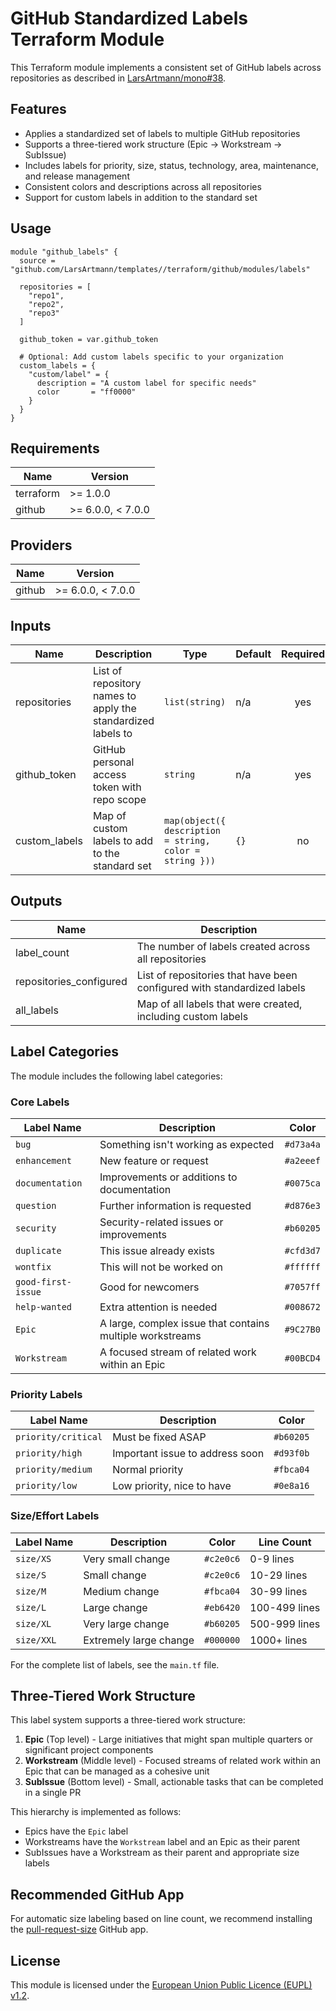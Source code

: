 # GitHub Standardized Labels Terraform Module

This Terraform module implements a consistent set of GitHub labels across repositories as described in [LarsArtmann/mono#38](https://github.com/LarsArtmann/mono/issues/38).

## Features

- Applies a standardized set of labels to multiple GitHub repositories
- Supports a three-tiered work structure (Epic → Workstream → SubIssue)
- Includes labels for priority, size, status, technology, area, maintenance, and release management
- Consistent colors and descriptions across all repositories
- Support for custom labels in addition to the standard set

## Usage

```hcl
module "github_labels" {
  source = "github.com/LarsArtmann/templates//terraform/github/modules/labels"

  repositories = [
    "repo1",
    "repo2",
    "repo3"
  ]

  github_token = var.github_token

  # Optional: Add custom labels specific to your organization
  custom_labels = {
    "custom/label" = {
      description = "A custom label for specific needs"
      color       = "ff0000"
    }
  }
}
```

## Requirements

| Name | Version |
|------|---------|
| terraform | >= 1.0.0 |
| github | >= 6.0.0, < 7.0.0 |

## Providers

| Name | Version |
|------|---------|
| github | >= 6.0.0, < 7.0.0 |

## Inputs

| Name | Description | Type | Default | Required |
|------|-------------|------|---------|:--------:|
| repositories | List of repository names to apply the standardized labels to | `list(string)` | n/a | yes |
| github_token | GitHub personal access token with repo scope | `string` | n/a | yes |
| custom_labels | Map of custom labels to add to the standard set | `map(object({ description = string, color = string }))` | `{}` | no |

## Outputs

| Name | Description |
|------|-------------|
| label_count | The number of labels created across all repositories |
| repositories_configured | List of repositories that have been configured with standardized labels |
| all_labels | Map of all labels that were created, including custom labels |

## Label Categories

The module includes the following label categories:

### Core Labels

| Label Name | Description | Color |
|------------|-------------|-------|
| `bug` | Something isn't working as expected | `#d73a4a` |
| `enhancement` | New feature or request | `#a2eeef` |
| `documentation` | Improvements or additions to documentation | `#0075ca` |
| `question` | Further information is requested | `#d876e3` |
| `security` | Security-related issues or improvements | `#b60205` |
| `duplicate` | This issue already exists | `#cfd3d7` |
| `wontfix` | This will not be worked on | `#ffffff` |
| `good-first-issue` | Good for newcomers | `#7057ff` |
| `help-wanted` | Extra attention is needed | `#008672` |
| `Epic` | A large, complex issue that contains multiple workstreams | `#9C27B0` |
| `Workstream` | A focused stream of related work within an Epic | `#00BCD4` |

### Priority Labels

| Label Name | Description | Color |
|------------|-------------|-------|
| `priority/critical` | Must be fixed ASAP | `#b60205` |
| `priority/high` | Important issue to address soon | `#d93f0b` |
| `priority/medium` | Normal priority | `#fbca04` |
| `priority/low` | Low priority, nice to have | `#0e8a16` |

### Size/Effort Labels

| Label Name | Description | Color | Line Count |
|------------|-------------|-------|------------|
| `size/XS` | Very small change | `#c2e0c6` | 0-9 lines |
| `size/S` | Small change | `#c2e0c6` | 10-29 lines |
| `size/M` | Medium change | `#fbca04` | 30-99 lines |
| `size/L` | Large change | `#eb6420` | 100-499 lines |
| `size/XL` | Very large change | `#b60205` | 500-999 lines |
| `size/XXL` | Extremely large change | `#000000` | 1000+ lines |

For the complete list of labels, see the `main.tf` file.

## Three-Tiered Work Structure

This label system supports a three-tiered work structure:

1. **Epic** (Top level) - Large initiatives that might span multiple quarters or significant project components
2. **Workstream** (Middle level) - Focused streams of related work within an Epic that can be managed as a cohesive unit
3. **SubIssue** (Bottom level) - Small, actionable tasks that can be completed in a single PR

This hierarchy is implemented as follows:
- Epics have the `Epic` label
- Workstreams have the `Workstream` label and an Epic as their parent
- SubIssues have a Workstream as their parent and appropriate size labels

## Recommended GitHub App

For automatic size labeling based on line count, we recommend installing the [pull-request-size](https://github.com/marketplace/pull-request-size) GitHub app.

## License

This module is licensed under the [European Union Public Licence (EUPL) v1.2](https://joinup.ec.europa.eu/software/page/eupl).
